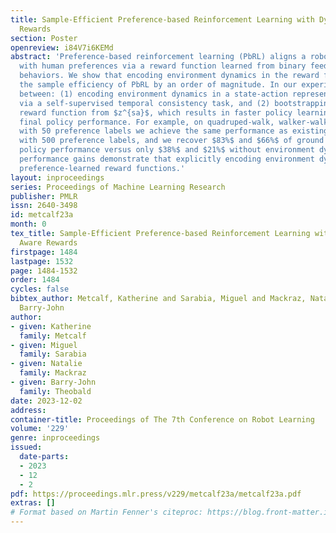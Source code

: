 ```yaml
---
title: Sample-Efficient Preference-based Reinforcement Learning with Dynamics Aware
  Rewards
section: Poster
openreview: i84V7i6KEMd
abstract: 'Preference-based reinforcement learning (PbRL) aligns a robot behavior
  with human preferences via a reward function learned from binary feedback over agent
  behaviors. We show that encoding environment dynamics in the reward function improves
  the sample efficiency of PbRL by an order of magnitude. In our experiments we iterate
  between: (1) encoding environment dynamics in a state-action representation $z^{sa}$
  via a self-supervised temporal consistency task, and (2) bootstrapping the preference-based
  reward function from $z^{sa}$, which results in faster policy learning and better
  final policy performance. For example, on quadruped-walk, walker-walk, and cheetah-run,
  with 50 preference labels we achieve the same performance as existing approaches
  with 500 preference labels, and we recover $83%$ and $66%$ of ground truth reward
  policy performance versus only $38%$ and $21%$ without environment dynamics. The
  performance gains demonstrate that explicitly encoding environment dynamics improves
  preference-learned reward functions.'
layout: inproceedings
series: Proceedings of Machine Learning Research
publisher: PMLR
issn: 2640-3498
id: metcalf23a
month: 0
tex_title: Sample-Efficient Preference-based Reinforcement Learning with Dynamics
  Aware Rewards
firstpage: 1484
lastpage: 1532
page: 1484-1532
order: 1484
cycles: false
bibtex_author: Metcalf, Katherine and Sarabia, Miguel and Mackraz, Natalie and Theobald,
  Barry-John
author:
- given: Katherine
  family: Metcalf
- given: Miguel
  family: Sarabia
- given: Natalie
  family: Mackraz
- given: Barry-John
  family: Theobald
date: 2023-12-02
address:
container-title: Proceedings of The 7th Conference on Robot Learning
volume: '229'
genre: inproceedings
issued:
  date-parts:
  - 2023
  - 12
  - 2
pdf: https://proceedings.mlr.press/v229/metcalf23a/metcalf23a.pdf
extras: []
# Format based on Martin Fenner's citeproc: https://blog.front-matter.io/posts/citeproc-yaml-for-bibliographies/
---
```

